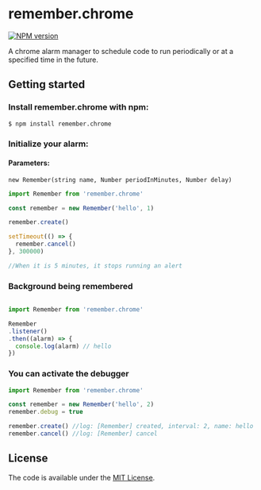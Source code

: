 # remember.chrome
[![NPM version][npm-image]][npm-url]

A chrome alarm manager to schedule code to run periodically or at a specified time in the future. </p>

## Getting started

### Install remember.chrome with npm:

```sh
$ npm install remember.chrome
```
### Initialize your alarm:

#### Parameters: 

`new Remember(string name, Number periodInMinutes, Number delay)`

```js
import Remember from 'remember.chrome'

const remember = new Remember('hello', 1)

remember.create()

setTimeout(() => {
  remember.cancel()
}, 300000)

//When it is 5 minutes, it stops running an alert
```

### Background being remembered

```js

import Remember from 'remember.chrome'

Remember
.listener()
.then((alarm) => {
  console.log(alarm) // hello
})
```
### You can activate the debugger

```js
import Remember from 'remember.chrome'

const remember = new Remember('hello', 2)
remember.debug = true

remember.create() //log: [Remember] created, interval: 2, name: hello
remember.cancel() //log: [Remember] cancel
```

License
-------

The code is available under the [MIT License](LICENSE.md).


[npm-image]: https://badge.fury.io/js/remember.chrome.svg
[npm-url]: https://npmjs.org/package/remember.chrome
